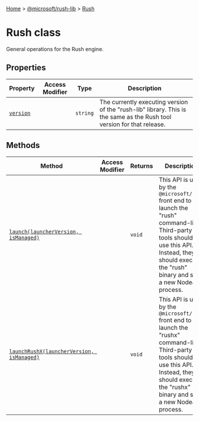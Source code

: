 [Home](./index) &gt; [@microsoft/rush-lib](./rush-lib.md) &gt; [Rush](./rush-lib.rush.md)

# Rush class

General operations for the Rush engine.

## Properties

|  Property | Access Modifier | Type | Description |
|  --- | --- | --- | --- |
|  [`version`](./rush-lib.rush.version.md) |  | `string` | The currently executing version of the "rush-lib" library. This is the same as the Rush tool version for that release. |

## Methods

|  Method | Access Modifier | Returns | Description |
|  --- | --- | --- | --- |
|  [`launch(launcherVersion, isManaged)`](./rush-lib.rush.launch.md) |  | `void` | This API is used by the `@microsoft/rush` front end to launch the "rush" command-line. Third-party tools should not use this API. Instead, they should execute the "rush" binary and start a new NodeJS process. |
|  [`launchRushX(launcherVersion, isManaged)`](./rush-lib.rush.launchrushx.md) |  | `void` | This API is used by the `@microsoft/rush` front end to launch the "rushx" command-line. Third-party tools should not use this API. Instead, they should execute the "rushx" binary and start a new NodeJS process. |

